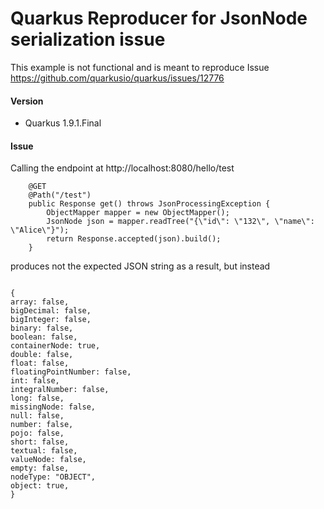 # Quarkus Reproducer for JsonNode serialization issue

This example is not functional and is meant to reproduce Issue https://github.com/quarkusio/quarkus/issues/12776

#### Version

* Quarkus 1.9.1.Final

#### Issue

Calling the endpoint at http://localhost:8080/hello/test

````
    @GET
    @Path("/test")
    public Response get() throws JsonProcessingException {
        ObjectMapper mapper = new ObjectMapper();
        JsonNode json = mapper.readTree("{\"id\": \"132\", \"name\": \"Alice\"}");
        return Response.accepted(json).build();
    }
````

produces not the expected JSON string as a result, but instead

````

{
array: false,
bigDecimal: false,
bigInteger: false,
binary: false,
boolean: false,
containerNode: true,
double: false,
float: false,
floatingPointNumber: false,
int: false,
integralNumber: false,
long: false,
missingNode: false,
null: false,
number: false,
pojo: false,
short: false,
textual: false,
valueNode: false,
empty: false,
nodeType: "OBJECT",
object: true,
}

````